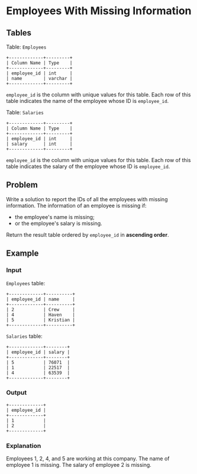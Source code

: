 # Employees With Missing Information

## Tables

Table: `Employees`

```
+-------------+---------+
| Column Name | Type    |
+-------------+---------+
| employee_id | int     |
| name        | varchar |
+-------------+---------+
```

`employee_id` is the column with unique values for this table.
Each row of this table indicates the name of the employee whose ID is
`employee_id`.

Table: `Salaries`

```
+-------------+---------+
| Column Name | Type    |
+-------------+---------+
| employee_id | int     |
| salary      | int     |
+-------------+---------+
```

`employee_id` is the column with unique values for this table.
Each row of this table indicates the salary of the employee whose ID is
`employee_id`.

## Problem

Write a solution to report the IDs of all the employees with missing information.
The information of an employee is missing if:

- the employee's name is missing;
- or the employee's salary is missing.

Return the result table ordered by `employee_id` in **ascending order**.

## Example

### Input

`Employees` table:

```
+-------------+----------+
| employee_id | name     |
+-------------+----------+
| 2           | Crew     |
| 4           | Haven    |
| 5           | Kristian |
+-------------+----------+
```

`Salaries` table:

```
+-------------+--------+
| employee_id | salary |
+-------------+--------+
| 5           | 76071  |
| 1           | 22517  |
| 4           | 63539  |
+-------------+--------+
```

### Output

```
+-------------+
| employee_id |
+-------------+
| 1           |
| 2           |
+-------------+
```

### Explanation

Employees 1, 2, 4, and 5 are working at this company.
The name of employee 1 is missing.
The salary of employee 2 is missing.
